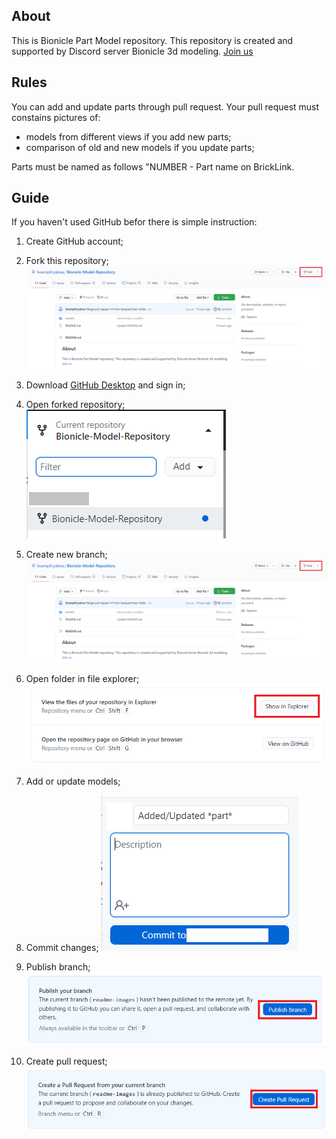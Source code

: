 ## About

This is Bionicle Part Model repository. This repository is created and supported by Discord server Bionicle 3d modeling.
[Join us](https://discord.gg/XS7yjdg "Join us")

## Rules

You can add and update parts through pull request. Your pull request must constains pictures of:
- models from different views if you add new parts;
- comparison of old and new models if you update parts;

Parts must be named as follows "NUMBER - Part name on BrickLink.

## Guide

If you haven't used GitHub befor there is simple instruction:

1. Create GitHub account;

2. Fork this repository;
![](readme/stepFork.png)

3. Download [GitHub Desktop](https://desktop.github.com/ "GitHub Desktop") and sign in;

4. Open forked repository;
![](readme/stepOpen.png)

5. Create new branch;
![](readme/stepFork.png)

6. Open folder in file explorer;
![](readme/stepShowInExplorer.png)

7. Add or update models;

8. Commit changes;
![](readme/stepCommit.png)

9. Publish branch;
![](readme/stepPublish.png)

10. Create pull request;
![](readme/stepCreatePull.png)
